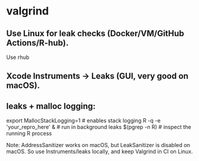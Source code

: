 # valgrind

## Use Linux for leak checks (Docker/VM/GitHub Actions/R-hub). 
Use rhub 

## Xcode Instruments → Leaks (GUI, very good on macOS).

## leaks + malloc logging:

export MallocStackLogging=1   # enables stack logging
R -q -e 'your_repro_here' &   # run in background
leaks $(pgrep -n R)           # inspect the running R process

Note: AddressSanitizer works on macOS, but LeakSanitizer is disabled on macOS. So use Instruments/leaks locally, and keep Valgrind in CI on Linux.

